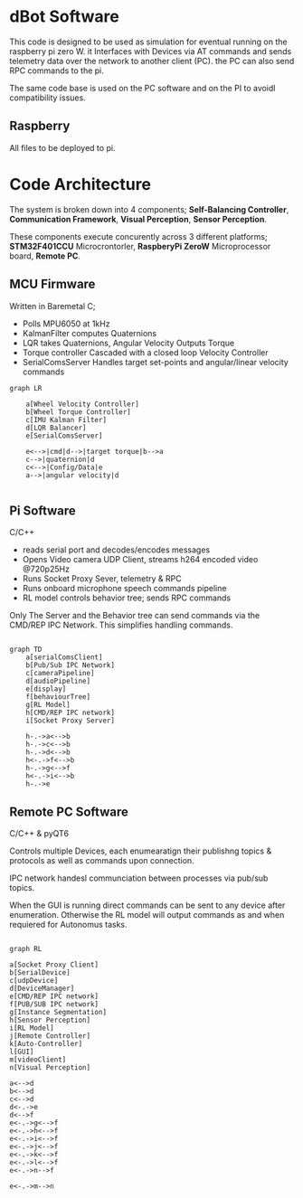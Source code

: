 # dBot Software

This code is designed to be used as simulation for eventual running on the raspberry pi zero W. it Interfaces with Devices via AT commands and sends telemetry data over the network to another client (PC). the PC can also send RPC commands to the pi. 


The same code base is used on the PC software and on the PI to avoidl compatibility issues. 

## Raspberry
All files to be deployed to pi. 


# Code Architecture

The system is broken down into 4 components; **Self-Balancing Controller**, **Communication Framework**, **Visual Perception**, **Sensor Perception**.

These components execute concurently across 3 different platforms; **STM32F401CCU** Microcrontorler, **RaspberyPi ZeroW** Microprocessor board, **Remote PC**. 


## MCU Firmware

Written in Baremetal C; 
* Polls MPU6050 at 1kHz
* KalmanFilter computes Quaternions 
* LQR takes Quaternions, Angular Velocity Outputs Torque
* Torque controller Cascaded with a closed loop Velocity Controller
* SerialComsServer Handles target set-points and angular/linear velocity commands 


```mermaid
graph LR

    a[Wheel Velocity Controller]
    b[Wheel Torque Controller]
    c[IMU Kalman Filter]
    d[LQR Balancer]
    e[SerialComsServer]

    e<-->|cmd|d-->|target torque|b-->a
    c-->|quaternion|d
    c<-->|Config/Data|e
    a-->|angular velocity|d


```


## Pi Software

C/C++
* reads serial port and decodes/encodes messages
* Opens Video camera UDP Client, streams h264 encoded video @720p25Hz
* Runs Socket Proxy Sever, telemetry & RPC 
* Runs onboard microphone speech commands pipeline
* RL model controls behavior tree; sends RPC commands

Only The Server and the Behavior tree can send commands via the CMD/REP IPC Network. This simplifies handling commands.


```mermaid

graph TD 
    a[serialComsClient]
    b[Pub/Sub IPC Network]
    c[cameraPipeline]
    d[audioPipeline]
    e[display]
    f[behaviourTree]
    g[RL Model]
    h[CMD/REP IPC network]
    i[Socket Proxy Server]

    h-.->a<-->b
    h-.->c<-->b
    h-.->d<-->b
    h<-.->f<-->b
    h-.->g<-->f
    h<-.->i<-->b
    h-.->e    
```
## Remote PC Software 

C/C++ & pyQT6

Controls multiple Devices, each enumearatign their publishng topics & protocols as well as commands upon connection. 

IPC network handesl communciation between processes via pub/sub topics. 

When the GUI is running direct commands can be sent to any device after enumeration. Otherwise the RL model will output commands as and when requiered for Autonomus tasks. 


```mermaid

graph RL

a[Socket Proxy Client]
b[SerialDevice]
c[udpDevice]
d[DeviceManager]
e[CMD/REP IPC network]
f[PUB/SUB IPC network]
g[Instance Segmentation]
h[Sensor Perception]
i[RL Model]
j[Remote Controller]
k[Auto-Controller]
l[GUI]
m[videoClient]
n[Visual Perception]

a<-->d
b<-->d
c<-->d
d<-.->e
d<-->f
e<-.->g<-->f
e<-.->h<-->f
e<-.->i<-->f
e<-.->j<-->f
e<-.->k<-->f
e<-.->l<-->f
e<-.->n-->f

e<-.->m-->n


```